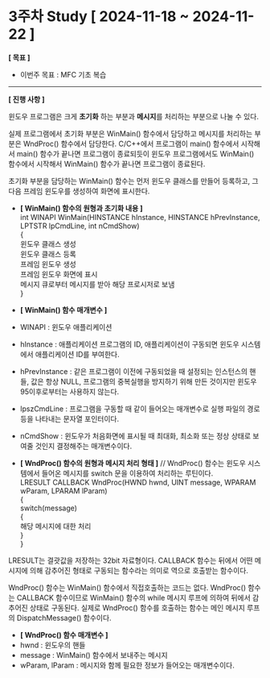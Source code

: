 # 3주차 Study [ 2024-11-18 ~ 2024-11-22 ]

**[ 목표 ]**
- 이번주 목표 : MFC 기초 복습
-----

**[ 진행 사항 ]**

윈도우 프로그램은 크게 **초기화** 하는 부분과 **메시지**를 처리하는 부분으로 나눌 수 있다.

실제 프로그램에서 초기화 부분은 WinMain() 함수에서 담당하고 메시지를 처리하는 부분은 WndProc() 함수에서 담당한다.
C/C++에서 프로그램이 main() 함수에서 시작해서 main() 함수가 끝나면 프로그램이 종료되듯이 윈도우 프로그램에서도 WinMain() 함수에서 시작해서 WinMain() 함수가 끝나면 프로그램이 종료된다.

초기화 부분을 담당하는 WinMain() 함수는 먼저 윈도우 클래스를 만들어 등록하고, 그 다음 프레임 윈도우를 생성하여 화면에 표시한다.

- **[ WinMain() 함수의 원형과 초기화 내용 ]** <br>
int WINAPI WinMain(HINSTANCE hInstance, HINSTANCE hPrevInstance, LPTSTR lpCmdLine, int nCmdShow)<br>
{<br>
윈도우 클래스 생성<br>
윈도우 클래스 등록<br>
프레임 윈도우 생성<br>
프레임 윈도우 화면에 표시<br>
메시지 큐로부터 메시지를 받아 해당 프로시저로 보냄<br>
}<br>

- **[ WinMain() 함수 매개변수 ]**
- WINAPI : 윈도우 애플리케이션
- hInstance : 애플리케이션 프로그램의 ID, 애플리케이션이 구동되면 윈도우 시스템에서 애플리케이션 ID를 부여한다.
- hPrevInstance : 같은 프로그램이 이전에 구동되었을 때 설정되는 인스턴스의 핸들, 값은 항상 NULL, 프로그램의 중복실행을 방지하기 위해 만든 것이지만 윈도우 95이후로부터는 사용하지 않는다.
- lpszCmdLine : 프로그램을 구동할 때 같이 들어오는 매개변수로 실행 파일의 경로 등을 나타내는 문자열 포인터이다.
- nCmdShow : 윈도우가 처음화면에 표시될 때 최대화, 최소화 또는 정상 상태로 보여줄 것인지 결정해주는 매개변수이다.

- **[ WndProc() 함수의 원형과 메시지 처리 형태 ]** // WndProc() 함수는 윈도우 시스템에서 들어온 메시지를 switch 문을 이용하여 처리하는 루틴이다.<br>
LRESULT CALLBACK WndProc(HWND hwnd, UINT message, WPARAM wParam, LPARAM lParam)<br>
{<br>
switch(message)<br>
{<br>
해당 메시지에 대한 처리<br>
}<br>
}<br>

LRESULT는 결괏값을 저장하는 32bit 자료형이다.
CALLBACK 함수는 뒤에서 어떤 메시지에 의해 감추어진 형태로 구동되는 함수라는 의미로 역으로 호출받는 함수이다.

WndProc() 함수는 WinMain() 함수에서 직접호출하는 코드는 없다.
WndProc() 함수는 CALLBACK 함수이므로 WinMain() 함수의 while 메시지 루프에 의하여 뒤에서 감추어진 상태로 구동된다.
실제로 WndProc() 함수를 호출하는 함수는 메인 메시지 루프의 DispatchMessage() 함수이다.

- **[ WndProc() 함수 매개변수 ]**
- hwnd : 윈도우의 핸들
- message : WinMain() 함수에서 보내주는 메시지
- wParam, lParam : 메시지와 함께 필요한 정보가 들어오는 매개변수이다.
